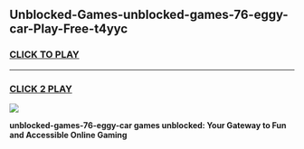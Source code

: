 
## Unblocked-Games-unblocked-games-76-eggy-car-Play-Free-t4yyc
<h3>
<a href="https://premium76.site?title=unblocked-games-76-eggy-car&ref=15A">CLICK TO PLAY</a></h3>
<hr>

<h3>
<a href="https://premium76.site?title=unblocked-games-76-eggy-car&ref=15A">CLICK 2 PLAY</a>
  
</h3>

<a href="https://premium76.site?title=unblocked-games-76-eggy-car&ref=15A"><img src="https://clearcache.store/games.png"></a>


**unblocked-games-76-eggy-car games unblocked: Your Gateway to Fun and Accessible Online Gaming**
